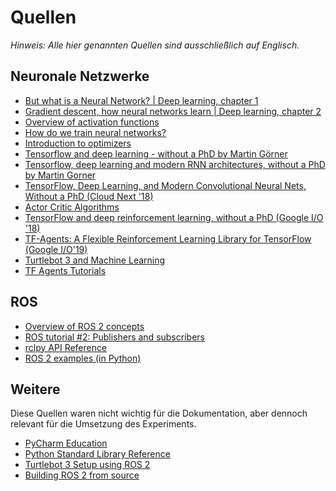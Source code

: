 # Quellen
_Hinweis: Alle hier genannten Quellen sind ausschließlich auf Englisch._

## Neuronale Netzwerke
- [But what is a Neural Network? | Deep learning, chapter 1](https://www.youtube.com/watch?v=aircAruvnKk)
- [Gradient descent, how neural networks learn | Deep learning, chapter 2](https://www.youtube.com/watch?v=IHZwWFHWa-w)
- [Overview of activation functions](https://adl1995.github.io/an-overview-of-activation-functions-used-in-neural-networks.html)
- [How do we train neural networks?](https://towardsdatascience.com/how-do-we-train-neural-networks-edd985562b73)
- [Introduction to optimizers](https://algorithmia.com/blog/introduction-to-optimizers)
- [Tensorflow and deep learning - without a PhD by Martin Görner](https://www.youtube.com/watch?v=vq2nnJ4g6N0)
- [Tensorflow, deep learning and modern RNN architectures, without a PhD by Martin Gorner](https://www.youtube.com/watch?v=pzOzmxCR37I)
- [TensorFlow, Deep Learning, and Modern Convolutional Neural Nets, Without a PhD (Cloud Next '18)](https://www.youtube.com/watch?v=KC4201o83W0)
- [Actor Critic Algorithms](https://www.youtube.com/watch?v=w_3mmm0P0j8)
- [TensorFlow and deep reinforcement learning, without a PhD (Google I/O '18)](https://www.youtube.com/watch?v=t1A3NTttvBA)
- [TF-Agents: A Flexible Reinforcement Learning Library for TensorFlow (Google I/O'19)](https://www.youtube.com/watch?v=tAOApRQAgpc)
- [Turtlebot 3 and Machine Learning](http://emanual.robotis.com/docs/en/platform/turtlebot3/machine_learning/#machine-learning)
- [TF Agents Tutorials](https://github.com/tensorflow/agents/tree/master/tf_agents/colabs)

## ROS
- [Overview of ROS 2 concepts](https://index.ros.org/doc/ros2/Concepts/Overview-of-ROS-2-concepts/)
- [ROS tutorial #2: Publishers and subscribers](https://www.youtube.com/watch?v=bJB9tv4ThV4)
- [rclpy API Reference](http://docs.ros2.org/crystal/api/rclpy/index.html)
- [ROS 2 examples (in Python)](https://github.com/ros2/examples/tree/master/rclpy)

## Weitere
Diese Quellen waren nicht wichtig für die Dokumentation, aber dennoch relevant für die Umsetzung
des Experiments.
- [PyCharm Education](https://www.jetbrains.com/education/)
- [Python Standard Library Reference](https://docs.python.org/3/library/index.html)
- [Turtlebot 3 Setup using ROS 2](http://emanual.robotis.com/docs/en/platform/turtlebot3/ros2_setup/)
- [Building ROS 2 from source](https://index.ros.org/doc/ros2/Installation/Crystal/Linux-Development-Setup/)